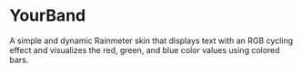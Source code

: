 # YourBand
A simple and dynamic Rainmeter skin that displays text with an RGB cycling effect and visualizes the red, green, and blue color values using colored bars.
